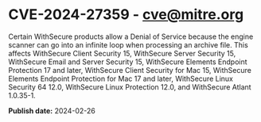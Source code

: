 # CVE-2024-27359 - cve@mitre.org

Certain WithSecure products allow a Denial of Service because the engine scanner can go into an infinite loop when processing an archive file. This affects WithSecure Client Security 15, WithSecure Server Security 15, WithSecure Email and Server Security 15, WithSecure Elements Endpoint Protection 17 and later, WithSecure Client Security for Mac 15, WithSecure Elements Endpoint Protection for Mac 17 and later, WithSecure Linux Security 64 12.0, WithSecure Linux Protection 12.0, and WithSecure Atlant 1.0.35-1.

**Publish date:** 2024-02-26
